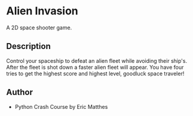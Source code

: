 # Alien Invasion
A 2D space shooter game.
## Description
Control your spaceship to defeat an alien fleet while avoiding their ship's. After the fleet is shot down a faster alien fleet will appear. You have four tries to get the highest score and highest level, goodluck space traveler!
## Author
* Python Crash Course by Eric Matthes
